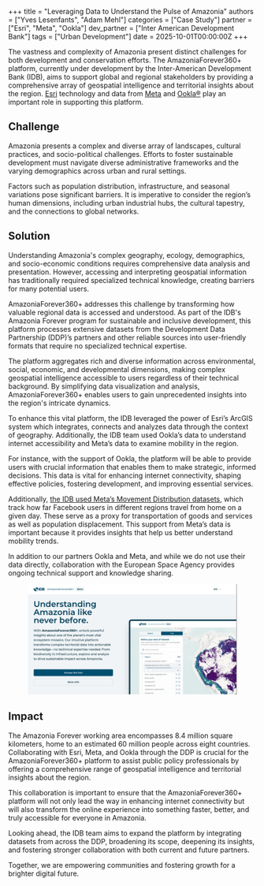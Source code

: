 +++
title = "Leveraging Data to Understand the Pulse of Amazonia"
authors = ["Yves Lesenfants", "Adam Mehl"]
categories = ["Case Study"]
partner = ["Esri", "Meta", "Ookla"]
dev_partner = ["Inter American Development Bank"]
tags = ["Urban Development"]
date = 2025-10-01T00:00:00Z
+++

The vastness and complexity of Amazonia present distinct challenges for both development and conservation efforts. The AmazoniaForever360+ platform, currently under development by the Inter-American Development Bank (IDB), aims to support global and regional stakeholders by providing a comprehensive array of geospatial intelligence and territorial insights about the region. [Esri](https://www.esri.com/en-us/home) technology and data from [Meta](https://dataforgood.facebook.com/) and [Ookla®](https://www.ookla.com/ookla-for-good) play an important role in supporting this platform.

## Challenge

Amazonia presents a complex and diverse array of landscapes, cultural practices, and socio-political challenges. Efforts to foster sustainable development must navigate diverse administrative frameworks and the varying demographics across urban and rural settings. 

Factors such as population distribution, infrastructure, and seasonal variations pose significant barriers. It is imperative to consider the region’s human dimensions, including urban industrial hubs, the cultural tapestry, and the connections to global networks.


## Solution

Understanding Amazonia's complex geography, ecology, demographics, and socio-economic conditions requires comprehensive data analysis and presentation. However, accessing and interpreting geospatial information has traditionally required specialized technical knowledge, creating barriers for many potential users.

AmazoniaForever360+ addresses this challenge by transforming how valuable regional data is accessed and understood. As part of the IDB's Amazonia Forever program for sustainable and inclusive development, this platform processes extensive datasets from the Development Data Partnership (DDP)’s partners and other reliable sources into user-friendly formats that require no specialized technical expertise.

The platform aggregates rich and diverse information across environmental, social, economic, and developmental dimensions, making complex geospatial intelligence accessible to users regardless of their technical background. By simplifying data visualization and analysis, AmazoniaForever360+ enables users to gain unprecedented insights into the region's intricate dynamics.

To enhance this vital platform, the IDB leveraged the power of Esri’s ArcGIS system which integrates, connects and analyzes data through the context of geography. Additionally, the IDB team used Ookla’s data to understand internet accessibility and Meta’s data to examine mobility in the region. 

For instance, with the support of Ookla, the platform will be able to provide users with crucial information that enables them to make strategic, informed decisions. This data is vital for enhancing internet connectivity, shaping effective policies, fostering development, and improving essential services.

Additionally, [the IDB used Meta’s Movement Distribution datasets](https://datapartnership.org/updates/understanding-people-mobility-in-amazonia/), which track how far Facebook users in different regions travel from home on a given day. These serve as a proxy for transportation of goods and services as well as population displacement. This support from Meta’s data is important because it provides insights that help us better understand mobility trends.

In addition to our partners Ookla and Meta, and while we do not use their data directly, collaboration with the European Space Agency provides ongoing technical support and knowledge sharing.

<figure style="text-align: center;">
  <img src="leveraging-data-to-understand-the-pulse-of-amazonia_thumbnail.png" alt="Amazonia Thumbnail" style="max-width: 100%;">
</figure>

## Impact

The Amazonia Forever working area encompasses 8.4 million square kilometers, home to an estimated 60 million people across eight countries. Collaborating with Esri, Meta, and Ookla through the DDP is crucial for the AmazoniaForever360+ platform to assist public policy professionals by offering a comprehensive range of geospatial intelligence and territorial insights about the region. 

This collaboration is important to ensure that the AmazoniaForever360+ platform will not only lead the way in enhancing internet connectivity but will also transform the online experience into something faster, better, and truly accessible for everyone in Amazonia. 

Looking ahead, the IDB team aims to expand the platform by integrating datasets from across the DDP, broadening its scope, deepening its insights, and fostering stronger collaboration with both current and future partners.

Together, we are empowering communities and fostering growth for a brighter digital future.
